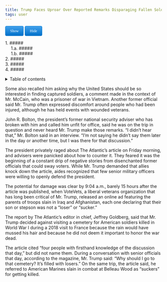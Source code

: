 ```yaml
---
title: Trump Faces Uproar Over Reported Remarks Disparaging Fallen Soldiers
tags: user
---
```


<link rel="stylesheet" href="/assets/css/toc.css">
<script src="/assets/js/toc.js"/></script>
<div id="toc_container">
<div class="toc_title">
<a onclick="toggle_visibility('toc');" style="background-image: none;"><button class="Show" style="font-family: Quicklook; display: inline-block; line-height: 1; text-decoration: none; cursor: pointer; color: #fff; font-size: 12px; padding: 0.75em 1.25em; text-align: center; white-space: nowrap; border-color: rgb(0, 119, 204); background: linear-gradient(#42a1ec, #0070c9); background-color: #0070c9; border-width: 1px; outline: none; border-style: solid; border-radius: 4px;">Show</button>
<button class="Hide" style="font-family: Quicklook; display: inline-block; line-height: 1; text-decoration: none; cursor: pointer; color: #fff; font-size: 12px; padding: 0.75em 1.25em; text-align: center; white-space: nowrap; border-color: rgb(0, 119, 204); background: linear-gradient(#42a1ec, #0070c9); background-color: #0070c9; border-width: 1px; outline: none; border-style: solid; border-radius: 4px;">Hide</button></a> <div id="toc">
<ul class="toc_list" style="margin-block-start: 1em; margin-block-end: 1em;">
<li style="display: block;"><a href="#First_Point_Header" style="background-image: none;">1. ##### </a><ul style="margin-block-start: 0; margin-block-end: 0;">
<li style="display: block;"><a href="#First_Sub_Point_a" style="background-image: none;">1.a. ##### </a></li>
<li style="display: block;"><a href="#First_Sub_Point_b" style="background-image: none;">1.b. ##### </a></li>
</ul></li>
<li style="display: block;"><a href="#Second_Point_Header" style="background-image: none;">2. ##### </a></li>
<li style="display: block;"><a href="#Third_Point_Header" style="background-image: none;">3. ##### </a></li>
<li style="display: block;"><a href="#Fourth_Point_Header" style="background-image: none;">4. ##### </a></li>
</ul>
</div>
</div>
</div>


<div class="toc-container">
    <details>
        <summary>
            <span class="toc-title">Table of contents</span>
        </summary>
        <nav>
            <ul class="toc-list">
                <li><a href="#" title="Jump to content">Hello</a></li>
                <li><a href="#" title="Jump to content">Hai</a></li>
                <li>
                  	<a href="#" title="Jump to content">Lorem</a>
                  	<ul>
                      	<li><a href="#" title="Jump to content">Lorem 2</a></li>
                  	</ul>
              	</li>
                <li><a href="#" title="Jump to content">Ipsum</a></li>
            </ul>
        </nav>
    </details>
</div>

Some also recalled him asking why the United States should be so interested in finding captured soldiers, a comment made in the context of Mr. McCain, who was a prisoner of war in Vietnam. Another former official said Mr. Trump often expressed discomfort around people who had been injured, although he has held events with wounded veterans.

John R. Bolton, the president’s former national security adviser who has broken with him and called him unfit for office, said he was on the trip in question and never heard Mr. Trump make those remarks. “I didn’t hear that,” Mr. Bolton said in an interview. “I’m not saying he didn’t say them later in the day or another time, but I was there for that discussion.”

The president privately raged about The Atlantic’s article on Friday morning, and advisers were panicked about how to counter it. They feared it was the beginning of a constant drip of negative stories from disenchanted former officials that could sway voters. While Mr. Trump demanded that allies knock down the article, aides recognized that few senior military officers were willing to openly defend the president.

The potential for damage was clear by 9:04 a.m., barely 15 hours after the article was published, when VoteVets, a liberal veterans organization that has long been critical of Mr. Trump, released an online ad featuring the parents of troops slain in Iraq and Afghanistan, each one declaring that their son or stepson was not a “loser” or “sucker.”

The report by The Atlantic’s editor in chief, Jeffrey Goldberg, said that Mr. Trump decided against visiting a cemetery for American soldiers killed in World War I during a 2018 visit to France because the rain would have mussed his hair and because he did not deem it important to honor the war dead.

The article cited “four people with firsthand knowledge of the discussion that day,” but did not name them. During a conversation with senior officials that day, according to the magazine, Mr. Trump said: “Why should I go to that cemetery? It’s filled with losers.” On the same trip, the article said, he referred to American Marines slain in combat at Belleau Wood as “suckers” for getting killed.
